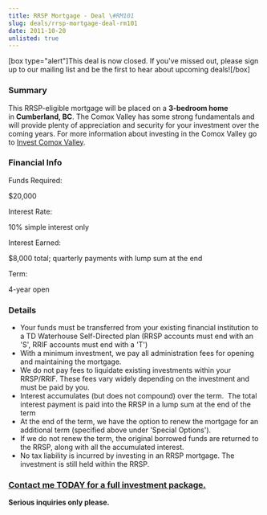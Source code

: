 ```yaml
---
title: RRSP Mortgage - Deal \#RM101
slug: deals/rrsp-mortgage-deal-rm101
date: 2011-10-20
unlisted: true
---
```


\[box type="alert"\]This deal is now closed. If you've missed out, please sign up to our mailing list and be the first to hear about upcoming deals!\[/box\]

### Summary

This RRSP-eligible mortgage will be placed on a **3-bedroom home** in **Cumberland, BC**. The Comox Valley has some strong fundamentals and will provide plenty of appreciation and security for your investment over the coming years. For more information about investing in the Comox Valley go to [Invest Comox Valley](http://www.investcomoxvalley.com/ "Invest Comox Valley").

### Financial Info

  

Funds Required:

$20,000

Interest Rate:

10% simple interest only

Interest Earned:

$8,000 total; quarterly payments with lump sum at the end

Term:

4-year open

### Details

- Your funds must be transferred from your existing financial institution to a TD Waterhouse Self-Directed plan (RRSP accounts must end with an 'S', RRIF accounts must end with a 'T')
- With a minimum investment, we pay all administration fees for opening and maintaining the mortgage.
- We do not pay fees to liquidate existing investments within your RRSP/RRIF. These fees vary widely depending on the investment and must be paid by you.
- Interest accumulates (but does not compound) over the term.  The total interest payment is paid into the RRSP in a lump sum at the end of the term
- At the end of the term, we have the option to renew the mortgage for an additional term (specified above under 'Special Options').
- If we do not renew the term, the original borrowed funds are returned to the RRSP, along with all the accumulated interest.
- No tax liability is incurred by investing in an RRSP mortgage. The investment is still held within the RRSP.

### [Contact me TODAY for a full investment package.](/contact)

**Serious inquiries only please.**
